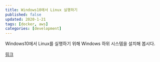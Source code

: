 ```yaml
---
title: Windows10에서 Linux 실행하기
published: false
updated: 2020-1-21
tags: [docker, aws]
categories: [development]
---
```


Windows10에서 Linux를 실행하기 위해 Windows 하위 시스템을 설치해 봅시다.



[링크](https://docs.microsoft.com/ko-kr/windows/wsl/install-win10)

